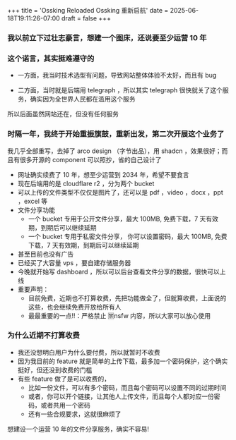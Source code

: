 +++
title = 'Ossking Reloaded Ossking 重新启航'
date = 2025-06-18T19:11:26-07:00
draft = false
+++

### 我以前立下过壮志豪言，想建一个图床，还说要至少运营 10 年

### 这个诺言，其实挺难遵守的

- 一方面，我当时技术选型有问题，导致网站整体体验不太好，而且有 bug

- 二方面，当时就是后端用 telegraph ，所以其实 telegraph 很快就关了这个服务，确实因为全世界人民都在滥用这个服务

所以后面虽然网站还在，但没有任何服务

### 时隔一年，我终于开始重振旗鼓，重新出发，第二次开展这个业务了

我几乎全部重写，去掉了 arco design （字节出品），用 shadcn ，效果很好；而且有很多开源的 component 可以照抄，省的自己设计了

- 网址确实续费了 10 年，想至少运营到 2034 年，希望不要食言
- 现在后端用的是 cloudflare r2 ，分为两个 bucket
- 可以上传的文件类型不仅仅是图片了，还可以是 pdf ，video ，docx ，ppt ，excel 等
- 文件分享功能
  - 一个 bucket 专用于公开文件分享，最大 100MB, 免费下载，7 天有效期，到期后可以继续延期
  - 一个 bucket 专用于私密文件分享， 你可以设置密码，最大 100MB, 免费下载，7 天有效期，到期后可以继续延期
- 甚至目前也没有广告
- 已经买了大容量 vps ，要自建存储服务器
- 今晚就开始写 dashboard ，所以可以后台查看文件分享的数据，很快可以上线
- 重要声明：
  - 目前免费，近期也不打算收费，先把功能做全了，但就算收费，上面说的这些，也会继续免费开放给所有人
  - 最最重要的一点‼️：严格禁止 🈲nsfw 内容，所以大家可以放心使用

### 为什么近期不打算收费

- 我还没想明白用户为什么要付费，所以就暂时不收费
- 因为我目前的 feature 就是简单的上传下载，最多加一个密码保护，这个确实挺好，但还没到收费的门槛
- 有些 feature 做了是可以收费的，
  - 比如一份文件，可以有多个密码，而且每个密码可以设置不同的过期时间
  - 或者，你可以开个链接，让其他人上传文件，而且每个人都对应一份密码，或者共用一个密码
  - 还有一些合规要求，这就很麻烦了

想建设一个运营 10 年的文件分享服务，确实不容易!
